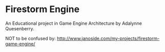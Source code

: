 # Firestorm Engine #

An Educational project in Game Engine Architecture by Adalynne Quesenberry.

NOT to be confused by: http://www.janoside.com/my-projects/firestorm-game-engine/
